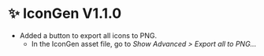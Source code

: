 ﻿---
date: 2024-08-30T22:40
---

# ✨ IconGen V1.1.0

- Added a button to export all icons to PNG.
  - In the IconGen asset file, go to *Show Advanced > Export all to PNG...*
